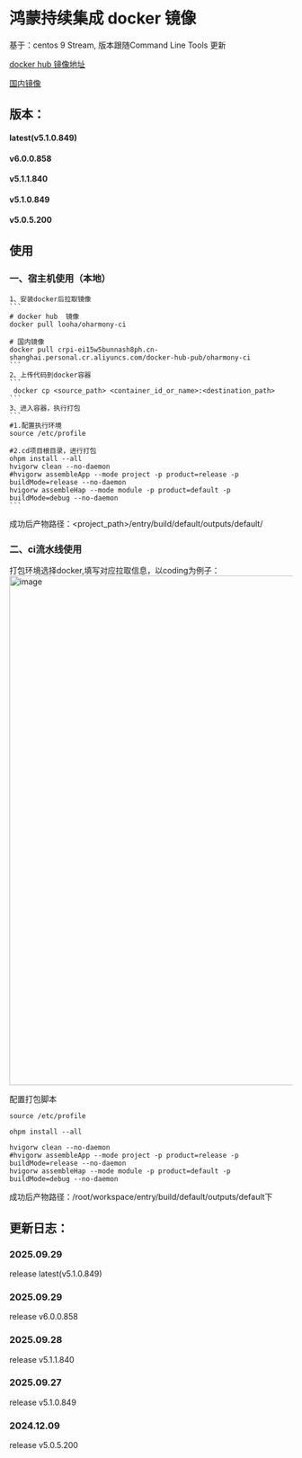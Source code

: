 # 鸿蒙持续集成 docker 镜像
基于：centos 9 Stream, 版本跟随Command Line Tools 更新

[docker hub 镜像地址](https://hub.docker.com/r/looha/oharmony-ci)

[国内镜像](https://cr.console.aliyun.com/repository/cn-shanghai/docker-hub-pub/oharmony-ci/details)

## 版本：
#### latest(v5.1.0.849)
#### v6.0.0.858
#### v5.1.1.840
#### v5.1.0.849
#### v5.0.5.200

## 使用
### 一、宿主机使用（本地）
    1、安装docker后拉取镜像
    ```
    # docker hub  镜像
    docker pull looha/oharmony-ci

    # 国内镜像
    docker pull crpi-ei15w5bunnash8ph.cn-shanghai.personal.cr.aliyuncs.com/docker-hub-pub/oharmony-ci
    ```
    2、上传代码到docker容器
    ```
     docker cp <source_path> <container_id_or_name>:<destination_path>
    ```
    3、进入容器，执行打包
    ```
    #1.配置执行环境
    source /etc/profile

    #2.cd项目根目录，进行打包
    ohpm install --all
    hvigorw clean --no-daemon
    #hvigorw assembleApp --mode project -p product=release -p buildMode=release --no-daemon
    hvigorw assembleHap --mode module -p product=default -p buildMode=debug --no-daemon
    ```
成功后产物路径：<project_path>/entry/build/default/outputs/default/

### 二、ci流水线使用
打包环境选择docker,填写对应拉取信息，以coding为例子：
<img width="907" alt="image" src="https://github.com/user-attachments/assets/88801e41-7458-4f9c-8d96-0b8f74cee0d2">

配置打包脚本

```
source /etc/profile

ohpm install --all

hvigorw clean --no-daemon
#hvigorw assembleApp --mode project -p product=release -p buildMode=release --no-daemon
hvigorw assembleHap --mode module -p product=default -p buildMode=debug --no-daemon
```
成功后产物路径：/root/workspace/entry/build/default/outputs/default下





## 更新日志：


### 2025.09.29 
release latest(v5.1.0.849)

### 2025.09.29 
release v6.0.0.858

### 2025.09.28 
release v5.1.1.840

### 2025.09.27 
release v5.1.0.849

### 2024.12.09 
release v5.0.5.200


 
